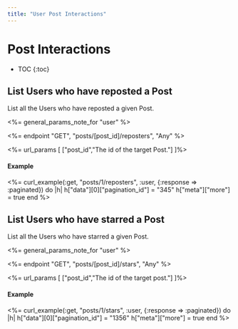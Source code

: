 ```yaml
---
title: "User Post Interactions"
---
```


# Post Interactions

* TOC
{:toc}

## List Users who have reposted a Post

List all the Users who have reposted a given Post.

<%= general_params_note_for "user" %>

<%= endpoint "GET", "posts/[post_id]/reposters", "Any" %>

<%= url_params [
  ["post_id","The id of the target Post."]
]%>

#### Example

<%= curl_example(:get, "posts/1/reposters", :user, {:response => :paginated}) do |h|
    h["data"][0]["pagination_id"] = "345"
    h["meta"]["more"] = true
end %>

## List Users who have starred a Post

List all the Users who have starred a given Post.

<%= general_params_note_for "user" %>

<%= endpoint "GET", "posts/[post_id]/stars", "Any" %>

<%= url_params [
  ["post_id","The id of the target post."]
]%>

#### Example

<%= curl_example(:get, "posts/1/stars", :user, {:response => :paginated}) do |h|
    h["data"][0]["pagination_id"] = "1356"
    h["meta"]["more"] = true
end %>
